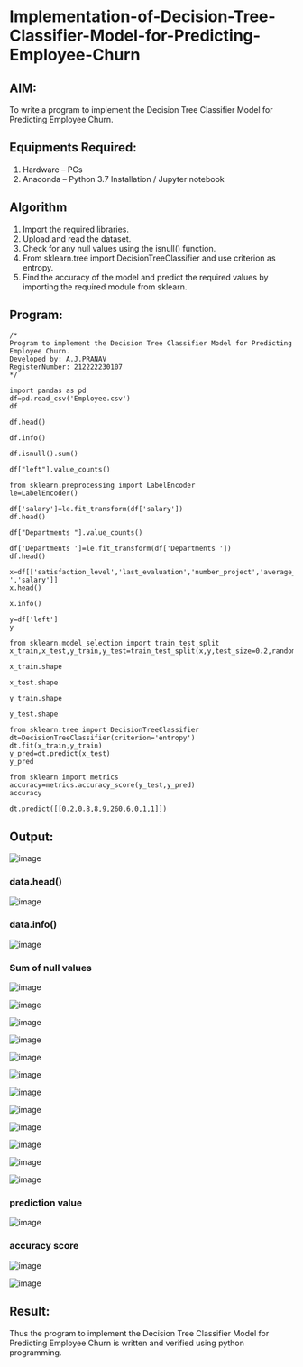# Implementation-of-Decision-Tree-Classifier-Model-for-Predicting-Employee-Churn

## AIM:
To write a program to implement the Decision Tree Classifier Model for Predicting Employee Churn.

## Equipments Required:
1. Hardware – PCs
2. Anaconda – Python 3.7 Installation / Jupyter notebook

## Algorithm
1. Import the required libraries.
2. Upload and read the dataset.
3. Check for any null values using the isnull() function.
4. From sklearn.tree import DecisionTreeClassifier and use criterion as entropy.
5. Find the accuracy of the model and predict the required values by importing the required module from sklearn.

## Program:
```
/*
Program to implement the Decision Tree Classifier Model for Predicting Employee Churn.
Developed by: A.J.PRANAV
RegisterNumber: 212222230107
*/
```
```
import pandas as pd
df=pd.read_csv('Employee.csv')
df
```



```
df.head()
```



```
df.info()
```



```
df.isnull().sum()
```


```
df["left"].value_counts()
```


```
from sklearn.preprocessing import LabelEncoder
le=LabelEncoder()
```
```
df['salary']=le.fit_transform(df['salary'])
df.head()
```


```
df["Departments "].value_counts()
```


```
df['Departments ']=le.fit_transform(df['Departments '])
df.head()
```


```
x=df[['satisfaction_level','last_evaluation','number_project','average_montly_hours','time_spend_company','Work_accident','promotion_last_5years','Departments ','salary']]
x.head()
```


```
x.info()
```


```
y=df['left']
y
```


```
from sklearn.model_selection import train_test_split
x_train,x_test,y_train,y_test=train_test_split(x,y,test_size=0.2,random_state=100)
```
```
x_train.shape
```


```
x_test.shape
```

```
y_train.shape
```

```
y_test.shape
```



```
from sklearn.tree import DecisionTreeClassifier
dt=DecisionTreeClassifier(criterion='entropy')
dt.fit(x_train,y_train)
y_pred=dt.predict(x_test)
y_pred
```



```
from sklearn import metrics
accuracy=metrics.accuracy_score(y_test,y_pred)
accuracy
```


```
dt.predict([[0.2,0.8,8,9,260,6,0,1,1]])
```


## Output:
![image](https://github.com/Pranav-AJ/Implementation-of-Decision-Tree-Classifier-Model-for-Predicting-Employee-Churn/assets/118904526/60ad31f9-1bf7-47d9-ab71-6776ed87b410)
### data.head()
![image](https://github.com/Pranav-AJ/Implementation-of-Decision-Tree-Classifier-Model-for-Predicting-Employee-Churn/assets/118904526/d2febed9-9f0b-47df-8a72-efc2d8c32072)
### data.info()
![image](https://github.com/Pranav-AJ/Implementation-of-Decision-Tree-Classifier-Model-for-Predicting-Employee-Churn/assets/118904526/39f2364f-9b2a-43ce-8a7f-484dcb0cc8a2)
### Sum of null values
![image](https://github.com/Pranav-AJ/Implementation-of-Decision-Tree-Classifier-Model-for-Predicting-Employee-Churn/assets/118904526/e95b2844-e2d5-4f01-82e4-72845c43943c)

![image](https://github.com/Pranav-AJ/Implementation-of-Decision-Tree-Classifier-Model-for-Predicting-Employee-Churn/assets/118904526/f4465409-9d57-4733-917f-494186d6a1ac)

![image](https://github.com/Pranav-AJ/Implementation-of-Decision-Tree-Classifier-Model-for-Predicting-Employee-Churn/assets/118904526/2553a192-312e-46a0-b39b-d10af569a652)

![image](https://github.com/Pranav-AJ/Implementation-of-Decision-Tree-Classifier-Model-for-Predicting-Employee-Churn/assets/118904526/56c53165-7ff4-4c21-ad1a-688e8e49c4ad)

![image](https://github.com/Pranav-AJ/Implementation-of-Decision-Tree-Classifier-Model-for-Predicting-Employee-Churn/assets/118904526/a6e936eb-2ab2-45c0-86fb-41909339253f)

![image](https://github.com/Pranav-AJ/Implementation-of-Decision-Tree-Classifier-Model-for-Predicting-Employee-Churn/assets/118904526/486b984c-7ad4-41f5-870e-e615cbeb3dce)

![image](https://github.com/Pranav-AJ/Implementation-of-Decision-Tree-Classifier-Model-for-Predicting-Employee-Churn/assets/118904526/3da6ad5e-1f06-44a6-a383-f01ac3dbd5ef)

![image](https://github.com/Pranav-AJ/Implementation-of-Decision-Tree-Classifier-Model-for-Predicting-Employee-Churn/assets/118904526/96b981a0-27ca-460d-9884-4f04137f2886)

![image](https://github.com/Pranav-AJ/Implementation-of-Decision-Tree-Classifier-Model-for-Predicting-Employee-Churn/assets/118904526/f76f9dff-de4d-4250-9614-3ba5e61fe7e8)

![image](https://github.com/Pranav-AJ/Implementation-of-Decision-Tree-Classifier-Model-for-Predicting-Employee-Churn/assets/118904526/6fac3801-4ee2-4dd3-8b23-20b85bce40b5)

![image](https://github.com/Pranav-AJ/Implementation-of-Decision-Tree-Classifier-Model-for-Predicting-Employee-Churn/assets/118904526/f721d12d-1393-424a-933c-e3d44615f490)

![image](https://github.com/Pranav-AJ/Implementation-of-Decision-Tree-Classifier-Model-for-Predicting-Employee-Churn/assets/118904526/74f5c384-0a76-4667-a41e-fb61ed50d7cd)

### prediction value

![image](https://github.com/Pranav-AJ/Implementation-of-Decision-Tree-Classifier-Model-for-Predicting-Employee-Churn/assets/118904526/2f41586c-8ec3-48c5-9619-bbd0003d1add)

### accuracy score

![image](https://github.com/Pranav-AJ/Implementation-of-Decision-Tree-Classifier-Model-for-Predicting-Employee-Churn/assets/118904526/e91e4450-228f-4600-90fd-468164c227a1)

![image](https://github.com/Pranav-AJ/Implementation-of-Decision-Tree-Classifier-Model-for-Predicting-Employee-Churn/assets/118904526/46e47b8d-7107-4857-a01e-468da83a8c97)
## Result:
Thus the program to implement the  Decision Tree Classifier Model for Predicting Employee Churn is written and verified using python programming.
